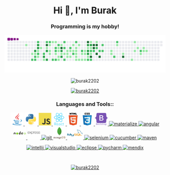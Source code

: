 <h1 align="center">Hi 👋, I'm Burak</h1>
<h3 align="center">Programming is my hobby!</h3>

![snake gif](https://github.com/burak2202/burak2202/blob/output/github-contribution-grid-snake.gif)

<p align="center"> <img src="https://komarev.com/ghpvc/?username=burak2202&label=Profile%20views&color=0e75b6&style=flat" alt="burak2202" /> </p>

<p align="center"> <a href="https://github.com/ryo-ma/github-profile-trophy"><img src="https://github-profile-trophy.vercel.app/?username=burak2202" alt="burak2202" /></a> </p>


<p align="center">
</p>

<h3 align="center">Languages and Tools::</h3>
<p align="center">  <a href="https://www.java.com" target="_blank" rel="noreferrer"> <img src="https://raw.githubusercontent.com/devicons/devicon/master/icons/java/java-original.svg" alt="java" width="40" height="40"/> </a> <a href="https://www.python.org" target="_blank" rel="noreferrer"> <img src="https://raw.githubusercontent.com/devicons/devicon/master/icons/python/python-original.svg" alt="python" width="40" height="40"/> </a> <a href="https://developer.mozilla.org/en-US/docs/Web/JavaScript" target="_blank" rel="noreferrer"> <img src="https://raw.githubusercontent.com/devicons/devicon/master/icons/javascript/javascript-original.svg" alt="javascript" width="40" height="40"/> </a> <a href="https://reactjs.org/" target="_blank" rel="noreferrer"> <img src="https://raw.githubusercontent.com/devicons/devicon/master/icons/react/react-original-wordmark.svg" alt="react" width="40" height="40"/> </a>
  <a href="https://www.w3.org/html/" target="_blank" rel="noreferrer"> <img src="https://raw.githubusercontent.com/devicons/devicon/master/icons/html5/html5-original-wordmark.svg" alt="html5" width="40" height="40"/> </a> 
  <a href="https://www.w3schools.com/css/" target="_blank" rel="noreferrer"> <img src="https://raw.githubusercontent.com/devicons/devicon/master/icons/css3/css3-original-wordmark.svg" alt="css3" width="40" height="40"/> </a>
  <a href="https://getbootstrap.com" target="_blank" rel="noreferrer"> <img src="https://raw.githubusercontent.com/devicons/devicon/master/icons/bootstrap/bootstrap-plain-wordmark.svg" alt="bootstrap" width="40" height="40"/> </a> 
  <a href="https://materializecss.com/" target="_blank" rel="noreferrer"> <img src="https://raw.githubusercontent.com/prplx/svg-logos/5585531d45d294869c4eaab4d7cf2e9c167710a9/svg/materialize.svg" alt="materialize" width="40" height="40"/> </a> <a href="https://angular.io" target="_blank" rel="noreferrer"> <img src="https://angular.io/assets/images/logos/angular/angular.svg" alt="angular" width="40" height="40"/> </a>
  <a href="https://nodejs.org" target="_blank" rel="noreferrer"> <img src="https://raw.githubusercontent.com/devicons/devicon/master/icons/nodejs/nodejs-original-wordmark.svg" alt="nodejs" width="40" height="40"/> </a> <a href="https://expressjs.com" target="_blank" rel="noreferrer"> <img src="https://raw.githubusercontent.com/devicons/devicon/master/icons/express/express-original-wordmark.svg" alt="express" width="40" height="40"/> </a> <a href="https://git-scm.com/" target="_blank" rel="noreferrer"> <img src="https://www.vectorlogo.zone/logos/git-scm/git-scm-icon.svg" alt="git" width="40" height="40"/> </a>   <a href="https://www.mongodb.com/" target="_blank" rel="noreferrer"> <img src="https://raw.githubusercontent.com/devicons/devicon/master/icons/mongodb/mongodb-original-wordmark.svg" alt="mongodb" width="40" height="40"/> </a> <a href="https://www.mysql.com/" target="_blank" rel="noreferrer"> <img src="https://raw.githubusercontent.com/devicons/devicon/master/icons/mysql/mysql-original-wordmark.svg" alt="mysql" width="50" height="40"/> </a>    <a href="https://www.selenium.dev" target="_blank" rel="noreferrer"> <img src="https://raw.githubusercontent.com/detain/svg-logos/780f25886640cef088af994181646db2f6b1a3f8/svg/selenium-logo.svg" alt="selenium" width="40" height="40"/> </a>  <a href="https://cucumber.io" target="_blank" rel="noreferrer"> <img src="https://www.vectorlogo.zone/logos/cucumberio/cucumberio-ar21.svg" alt="cucumber" width="70" height="30"/> </a> <a href="https://maven.apache.org" target="_blank" rel="noreferrer"> <img src="https://svn.apache.org/repos/asf/comdev/project-logos/originals/maven.svg" alt="maven" width="60" height="30"/> </a></p>
  
  <p align="center"> </a>  <a href="https://www.jetbrains.com/idea" target="_blank" rel="noreferrer"> <img src="https://upload.wikimedia.org/wikipedia/commons/9/9c/IntelliJ_IDEA_Icon.svg" alt="intellij" width="30" height="30"/> </a>  <a href="https://code.visualstudio.com/" target="_blank" rel="noreferrer"> <img src="https://upload.wikimedia.org/wikipedia/commons/9/9a/Visual_Studio_Code_1.35_icon.svg" alt="visualstudio" width="30" height="30"/> </a> <a href="https://www.eclipse.org/ide/" target="_blank" rel="noreferrer"> <img src="https://upload.wikimedia.org/wikipedia/commons/c/cf/Eclipse-SVG.svg" alt="eclipse" width="30" height="30"/> </a> <a href="https://www.jetbrains.com/pycharm/" target="_blank" rel="noreferrer"> <img src="https://upload.wikimedia.org/wikipedia/commons/1/1d/PyCharm_Icon.svg" alt="pycharm" width="30" height="30"/> </a> <a href="https://www.mendix.com" target="_blank" rel="noreferrer"> <img src="https://upload.wikimedia.org/wikipedia/commons/b/bb/Mendix_logo.svg" alt="mendix" width="70" height="30"/></p>
  <br/>
  
  <p align="center" ><img src="https://github-readme-stats.vercel.app/api/top-langs?username=burak2202&show_icons=true&locale=en&layout=compact" alt="burak2202" /></p>





